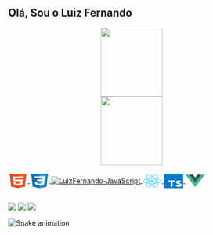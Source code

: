 ## Olá, Sou o Luiz Fernando
<div align="center">
  <a href="https://github.com/luizcode">
  <img align="center" height="140em" width="50%" src="https://github-readme-stats.vercel.app/api?username=luizcode&show_icons=true&theme=gotham&include_all_commits=true&count_private=true"/>
  <img align="center" height="140em" width="50%" src="https://github-readme-stats.vercel.app/api/top-langs/?username=luizcode&layout=compact&langs_count=7&theme=gotham"/>
 
</div>
<div style="display: inline_block"><br>
  <img align="center" alt="LuizFernando-HTML" height="30" width="40" src="https://raw.githubusercontent.com/devicons/devicon/master/icons/html5/html5-original.svg">
  <img align="center" alt="LuizFernando-CSS" height="30" width="40" src="https://raw.githubusercontent.com/devicons/devicon/master/icons/css3/css3-original.svg">
  <img align="center" alt="LuizFernando-JavaScript" height="30" width="40" src="https://cdn.jsdelivr.net/gh/devicons/devicon/icons/javascript/javascript-original.svg">
  <img align="center" alt="LuizFernando-React" height="30" width="40" src="https://github.com/devicons/devicon/blob/master/icons/react/react-original.svg">
  <img align="center" alt="LuizFernando-Ts" height="30" width="40" src="https://github.com/devicons/devicon/blob/master/icons/typescript/typescript-original.svg">
  <img align="center" alt="LuizFernando-Vuejs" height="30" width="40" src="https://github.com/devicons/devicon/blob/master/icons/vuejs/vuejs-original.svg">
</div>
  
  ##
 
<div> 
<a href="https://www.instagram.com/lfernando_67/" target="_blank"><img src="https://img.shields.io/badge/-Instagram-%23E4405F?style=for-the-badge&logo=instagram&logoColor=white" target="_blank"></a>
  <a href = "mailto:luizfernandovv043@gmail.com"><img src="https://img.shields.io/badge/-Gmail-%23333?style=for-the-badge&logo=gmail&logoColor=white" target="_blank"></a>
  <a href="https://www.linkedin.com/in/luiz-fernando-vilarga-vilalva//" target="_blank"><img src="https://img.shields.io/badge/-LinkedIn-%230077B5?style=for-the-badge&logo=linkedin&logoColor=white" target="_blank"></a> 
 
  ![Snake animation](https://github.com/luizcode/luizcode/blob/output/github-contribution-grid-snake.svg)
 
</div>

